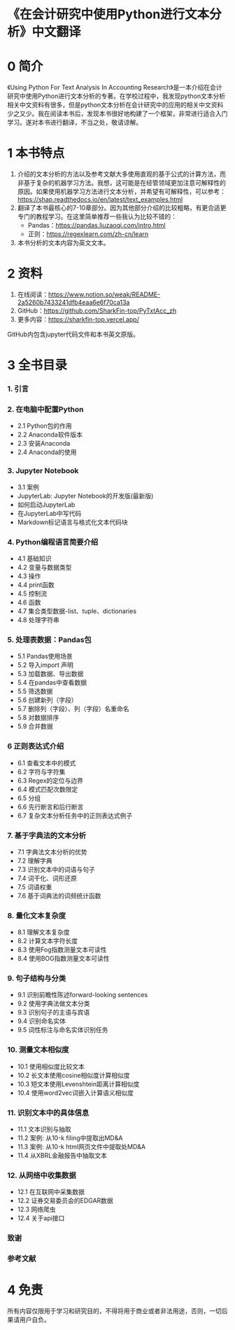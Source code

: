 # 《在会计研究中使用Python进行文本分析》中文翻译

# 0 简介

《Using Python For Text Analysis In Accounting Research》是一本介绍在会计研究中使用Python进行文本分析的专著。在学校过程中，我发现python文本分析相关中文资料有很多，但是python文本分析在会计研究中的应用的相关中文资料少之又少。我在阅读本书后，发现本书很好地构建了一个框架，非常进行适合入门学习。遂对本书进行翻译，不当之处，敬请谅解。



# 1 本书特点

1. 介绍的文本分析的方法以及参考文献大多使用直观的基于公式的计算方法，而非基于复杂的机器学习方法。我想，这可能是在经管领域更加注意可解释性的原因。如果使用机器学习方法进行文本分析，并希望有可解释性，可以参考：https://shap.readthedocs.io/en/latest/text_examples.html
2. 翻译了本书最核心的7-10章部分。因为其他部分介绍的比较粗略，有更合适更专门的教程学习。在这里简单推荐一些我认为比较不错的：
   - Pandas：https://pandas.liuzaoqi.com/intro.html
   - 正则：https://regexlearn.com/zh-cn/learn
3. 本书分析的文本内容为英文文本。



# 2 资料

1. 在线阅读：https://www.notion.so/weak/README-2a5260b7433241dfb4eaa6e6f70ca13a
2. GitHub：https://github.com/SharkFin-top/PyTxtAcc_zh
3. 更多内容：https://sharkfin-top.vercel.app/

GitHub内包含jupyter代码文件和本书英文原版。



# 3 全书目录

### 1. 引言

### 2. 在电脑中配置Python

- 2.1 Python包的作用
- 2.2 Anaconda软件版本
- 2.3 安装Anaconda
- 2.4 Anaconda的使用

### 3.  Jupyter Notebook

- 3.1 案例
- JupyterLab: Jupyter Notebook的开发版(最新版)
- 如何启动JupyterLab
- 在JupyterLab中写代码
- Markdown标记语言与格式化文本代码块

### 4. Python编程语言简要介绍

- 4.1 基础知识
- 4.2 变量与数据类型
- 4.3 操作
- 4.4 print函数
- 4.5 控制流
- 4.6 函数
- 4.7 集合类型数据-list、tuple、dictionaries
- 4.8 处理字符串

### 5. 处理表数据：Pandas包

- 5.1 Pandas使用场景
- 5.2 导入import 声明
- 5.3 加载数据、导出数据
- 5.4 在pandas中查看数据
- 5.5 筛选数据
- 5.6 创建新列（字段）
- 5.7 删除列（字段）、列（字段）名重命名
- 5.8 对数据排序
- 5.9 合并数据

### 6 正则表达式介绍

- 6.1 查看文本中的模式
- 6.2 字符与字符集
- 6.3 Regex的定位与边界
- 6.4 模式匹配次数限定
- 6.5 分组
- 6.6 先行断言和后行断言
- 6.7 复杂文本分析任务中的正则表达式例子

### 7. 基于字典法的文本分析

- 7.1 字典法文本分析的优势
- 7.2 理解字典
- 7.3 识别文本中的词语与句子
- 7.4 词干化、词形还原
- 7.5 词语权重
- 7.6 基于词典法的词频统计函数

### 8. 量化文本复杂度

- 8.1 理解文本复杂度
- 8.2 计算文本字符长度
- 8.3 使用Fog指数测量文本可读性
- 8.4 使用BOG指数测量文本可读性

### 9. 句子结构与分类

- 9.1 识别前瞻性陈述forward-looking sentences
- 9.2 使用字典法做文本分类
- 9.3 识别句子的主语与宾语
- 9.4 识别命名实体
- 9.5 词性标注与命名实体识别任务

### 10. 测量文本相似度

- 10.1 使用相似度比较文本
- 10.2 长文本使用cosine相似度计算相似度
- 10.3 短文本使用Levenshtein距离计算相似度
- 10.4 使用word2vec词嵌入计算语义相似度

### 11. 识别文本中的具体信息

- 11.1 文本识别与抽取
- 11.2 案例: 从10-k filing中提取出MD&A
- 11.3 案例: 从10-k html网页文件中提取处MD&A
- 11.4 从XBRL金融报告中抽取文本

### 12. 从网络中收集数据

- 12.1 在互联网中采集数据
- 12.2 证券交易委员会的EDGAR数据
- 12.3 网络爬虫
- 12.4 关于api接口

### 致谢

### 参考文献

# 4 免责
所有内容仅限用于学习和研究目的，不得将用于商业或者非法用途，否则，一切后果请用户自负。
